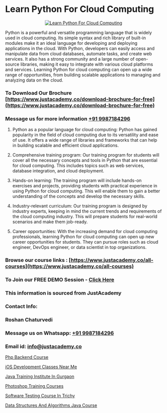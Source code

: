 # Learn Python For Cloud Computing

<p align="center">
  <a href="https://justacademy.co/all-courses">
    <img src="https://ibb.co/7V3H11Z" alt="Learn Python For Cloud Computing">
  </a>
</p>


Python is a powerful and versatile programming language that is widely used in cloud computing. Its simple syntax and rich library of built-in modules make it an ideal language for developing and deploying applications in the cloud. With Python, developers can easily access and manipulate data from cloud databases, automate tasks, and create web services. It also has a strong community and a large number of open-source libraries, making it easy to integrate with various cloud platforms and services. Learning Python for cloud computing can open up a wide range of opportunities, from building scalable applications to managing and analyzing data on the cloud.
### To Download Our Brochure [https://www.justacademy.co/download-brochure-for-free](https://www.justacademy.co/download-brochure-for-free)
### Message us for more information [+91 9987184296](https://api.whatsapp.com/send?phone=919987184296)
1) Python as a popular language for cloud computing: Python has gained popularity in the field of cloud computing due to its versatility and ease of use. It offers a wide range of libraries and frameworks that can help in building scalable and efficient cloud applications.

2) Comprehensive training program: Our training program for students will cover all the necessary concepts and tools in Python that are essential for cloud computing. This includes topics such as web services, database integration, and cloud deployment.

3) Hands-on learning: The training program will include hands-on exercises and projects, providing students with practical experience in using Python for cloud computing. This will enable them to gain a better understanding of the concepts and develop the necessary skills.

4) Industry-relevant curriculum: Our training program is designed by industry experts, keeping in mind the current trends and requirements of the cloud computing industry. This will prepare students for real-world scenarios and make them job-ready.

5) Career opportunities: With the increasing demand for cloud computing professionals, learning Python for cloud computing can open up new career opportunities for students. They can pursue roles such as cloud engineer, DevOps engineer, or data scientist in top organizations.

### Browse our course links : [https://www.justacademy.co/all-courses](https://www.justacademy.co/all-courses) 
### To Join our FREE DEMO Session - [Click Here](https://www.justacademy.co/register-for-course-demo)


### This information is sourced from JustAcademy
### Contact Info:
### Roshan Chaturvedi
### Message us on Whatsapp: [+91 9987184296](https://api.whatsapp.com/send?phone=919987184296)
### Email id: [info@justacademy.co](mailto:info@justacademy.co)
                
[Php Backend Course](https://www.linkedin.com/pulse/php-backend-course-justacademy-san-jose-c0lbf?trackingId=I5pr1dTxYoUWpepV5lp5zQ%3D%3D&lipi=urn%3Ali%3Apage%3Ad_flagship3_company_admin%3BmFqei9z9R2q6luNOEZ8Z4A%3D%3D)

[iOS Development Classes Near Me](0)

[Java Training Institute In Gurgaon](https://medium.com/@kumarishimmi99/java-training-institute-in-gurgaon-6ec7b9189d96)

[Photoshop Training Courses](https://medium.com/@kumarishimmi99/photoshop-training-courses-ee15645c7558)

[Software Testing Course In Trichy](https://justacademyin.github.io/justacademy/Software-Testing-Course-In-Trichy)

[Data Structures And Algorithms Java Course](https://justacademyin.github.io/justacademy/Data-Structures-And-Algorithms-Java-Course)

